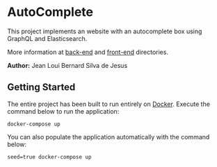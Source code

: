 # AutoComplete
This project implements an website with an autocomplete box using GraphQL and Elasticsearch.

More information at [back-end](./back) and [front-end](./front) directories.

**Author:** Jean Loui Bernard Silva de Jesus

## Getting Started
The entire project has been built to run entirely on [Docker](https://www.docker.com/). Execute the command below to run the application:
```
docker-compose up
```

You can also populate the application automatically with the command below:
```
seed=true docker-compose up
```
